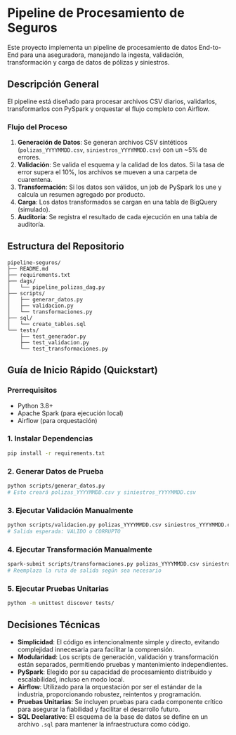 
# Pipeline de Procesamiento de Seguros

Este proyecto implementa un pipeline de procesamiento de datos End-to-End para una aseguradora, manejando la ingesta, validación, transformación y carga de datos de pólizas y siniestros.

## Descripción General

El pipeline está diseñado para procesar archivos CSV diarios, validarlos, transformarlos con PySpark y orquestar el flujo completo con Airflow.

### Flujo del Proceso

1.  **Generación de Datos**: Se generan archivos CSV sintéticos (`polizas_YYYYMMDD.csv`, `siniestros_YYYYMMDD.csv`) con un ~5% de errores.
2.  **Validación**: Se valida el esquema y la calidad de los datos. Si la tasa de error supera el 10%, los archivos se mueven a una carpeta de cuarentena.
3.  **Transformación**: Si los datos son válidos, un job de PySpark los une y calcula un resumen agregado por producto.
4.  **Carga**: Los datos transformados se cargan en una tabla de BigQuery (simulado).
5.  **Auditoría**: Se registra el resultado de cada ejecución en una tabla de auditoría.

## Estructura del Repositorio

```
pipeline-seguros/
├── README.md
├── requirements.txt
├── dags/
│   └── pipeline_polizas_dag.py
├── scripts/
│   ├── generar_datos.py
│   ├── validacion.py
│   └── transformaciones.py
├── sql/
│   └── create_tables.sql
└── tests/
    ├── test_generador.py
    ├── test_validacion.py
    └── test_transformaciones.py
```

## Guía de Inicio Rápido (Quickstart)

### Prerrequisitos

-   Python 3.8+
-   Apache Spark (para ejecución local)
-   Airflow (para orquestación)

### 1. Instalar Dependencias

```bash
pip install -r requirements.txt
```

### 2. Generar Datos de Prueba

```bash
python scripts/generar_datos.py
# Esto creará polizas_YYYYMMDD.csv y siniestros_YYYYMMDD.csv
```

### 3. Ejecutar Validación Manualmente

```bash
python scripts/validacion.py polizas_YYYYMMDD.csv siniestros_YYYYMMDD.csv
# Salida esperada: VALIDO o CORRUPTO
```

### 4. Ejecutar Transformación Manualmente

```bash
spark-submit scripts/transformaciones.py polizas_YYYYMMDD.csv siniestros_YYYYMMDD.csv /tmp/output_resumen
# Reemplaza la ruta de salida según sea necesario
```

### 5. Ejecutar Pruebas Unitarias

```bash
python -m unittest discover tests/
```

## Decisiones Técnicas

-   **Simplicidad**: El código es intencionalmente simple y directo, evitando complejidad innecesaria para facilitar la comprensión.
-   **Modularidad**: Los scripts de generación, validación y transformación están separados, permitiendo pruebas y mantenimiento independientes.
-   **PySpark**: Elegido por su capacidad de procesamiento distribuido y escalabilidad, incluso en modo local.
-   **Airflow**: Utilizado para la orquestación por ser el estándar de la industria, proporcionando robustez, reintentos y programación.
-   **Pruebas Unitarias**: Se incluyen pruebas para cada componente crítico para asegurar la fiabilidad y facilitar el desarrollo futuro.
-   **SQL Declarativo**: El esquema de la base de datos se define en un archivo `.sql` para mantener la infraestructura como código.
